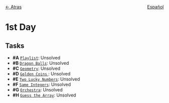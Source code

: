 <div style="display: flex; justify-content: space-between;">
  <div align="left">
    <a href="../README.md">← Atras</a>
  </div>
  <div align="right">
    <a href="README-es.md">Español</a>
  </div>
</div>

# 1st Day

## Tasks

- **#A** [`Playlist`](A%20-%20Playlist/A.pdf): Unsolved
- **#B** [`Dragon Balls`](B%20-%20Dragon%20Balls/B.pdf): Unsolved
- **#C** [`Geometry`](C%20-%20Geometry/C.pdf): Unsolved
- **#D** [`Golden Coins` ](D%20-%20Golden%20Coins/D.pdf): Unsolved
- **#E** [`Two Lucky Numbers`](E%20-%20Two%20Lucky%20Numbers/E.pdf): Unsolved
- **#F** [`Same Integers`](F%20-%20Same%20Integers/F.pdf): Unsolved
- **#G** [`Orchestra`](G%20-%20Orchestra/G.pdf): Unsolved
- **#H** [`Guess the Array`](H%20-%20Guess%20the%20Array/H.pdf): Unsolved